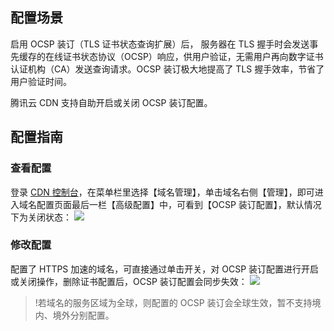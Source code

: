 ## 配置场景
启用 OCSP 装订（TLS 证书状态查询扩展）后， 服务器在 TLS 握手时会发送事先缓存的在线证书状态协议（OCSP）响应，供用户验证，无需用户再向数字证书认证机构（CA）发送查询请求。OCSP 装订极大地提高了 TLS 握手效率，节省了用户验证时间。

腾讯云 CDN 支持自助开启或关闭 OCSP 装订配置。

## 配置指南
### 查看配置
登录 [CDN 控制台](https://console.cloud.tencent.com/cdn)，在菜单栏里选择【域名管理】，单击域名右侧【管理】，即可进入域名配置页面最后一栏【高级配置】中，可看到【OCSP 装订配置】，默认情况下为关闭状态：
![](https://main.qcloudimg.com/raw/063f1f4f85850f9faafdea14a2507711.png)

###  修改配置
配置了 HTTPS 加速的域名，可直接通过单击开关，对 OCSP 装订配置进行开启或关闭操作，删除证书配置后，OCSP 装订配置会同步失效：
![](https://main.qcloudimg.com/raw/73f0f5763dfc99956272f846aed079a4.png)

> !若域名的服务区域为全球，则配置的 OCSP 装订会全球生效，暂不支持境内、境外分别配置。

